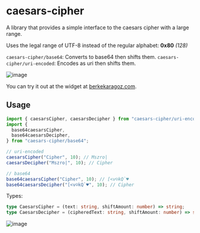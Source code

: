 # caesars-cipher

A library that provides a simple interface to the caesars cipher with a large range.

Uses the legal range of UTF-8 instead of the regular alphabet: **0x80** _(128)_

`caesars-cipher/base64`: Converts to base64 then shifts them.
`caesars-cipher/uri-encoded`: Encodes as uri then shifts them.

![image](https://user-images.githubusercontent.com/34271483/169030025-f58720e8-6800-4bab-921e-c1a12565b895.png)

You can try it out at the widget at [berkekaragoz.com](https://berkekaragoz.com).

## Usage

```ts
import { caesarsCipher, caesarsDecipher } from "caesars-cipher/uri-encoded";
import {
  base64caesarsCipher,
  base64caesarsDecipher,
} from "caesars-cipher/base64";

// uri-encoded
caesarsCipher("Cipher", 10); // Mszro|
caesarsDecipher("Mszro|", 10); // Cipher

// base64
base64caesarsCipher("Cipher", 10); // [<v☺kQ`♥
base64caesarsDecipher("[<v☺kQ`♥", 10); // Cipher
```

Types:

```ts
type CaesarsCipher = (text: string, shiftAmount: number) => string;
type CaesarsDecipher = (cipheredText: string, shiftAmount: number) => string;
```

![image](https://user-images.githubusercontent.com/34271483/169052415-a29a6c2b-6b78-47e8-a3f5-e975f7406904.png)
